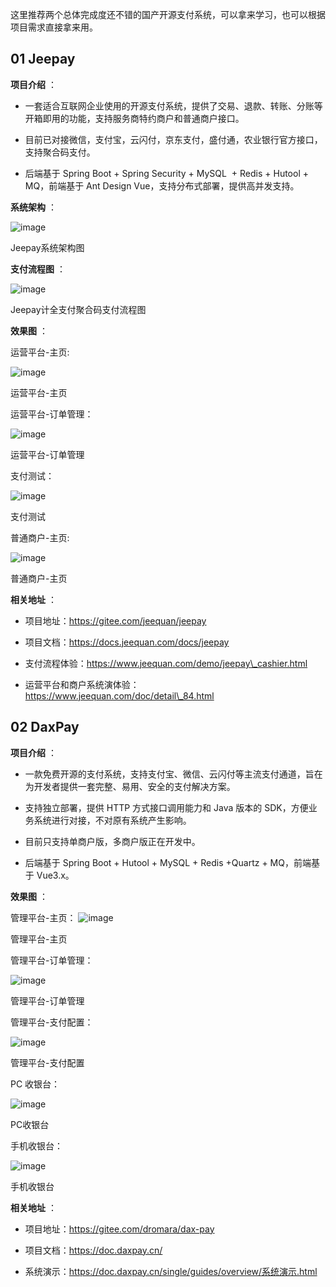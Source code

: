 这里推荐两个总体完成度还不错的国产开源支付系统，可以拿来学习，也可以根据项目需求直接拿来用。

## 01 Jeepay




**项目介绍** ：

+   一套适合互联网企业使用的开源支付系统，提供了交易、退款、转账、分账等开箱即用的功能，支持服务商特约商户和普通商户接口。
    
+   目前已对接微信，支付宝，云闪付，京东支付，盛付通，农业银行官方接口，支持聚合码支付。
    
+   后端基于 Spring Boot + Spring Security + MySQL  + Redis + Hutool + MQ，前端基于 Ant Design Vue，支持分布式部署，提供高并发支持。
    

**系统架构** ：

![image](https://github.com/user-attachments/assets/edc014d5-fc93-4d7d-bb14-66f63f7ad6ee)

Jeepay系统架构图

**支付流程图** ：

![image](https://github.com/user-attachments/assets/3e367204-1ce1-40e2-9d41-05a0bc1e01b9)


Jeepay计全支付聚合码支付流程图

**效果图** ：

运营平台-主页:

![image](https://github.com/user-attachments/assets/e1424b50-968d-42ea-94fa-361d3cbecc5d)


运营平台-主页

运营平台-订单管理：

![image](https://github.com/user-attachments/assets/1a737427-cbad-441a-8fa9-96caf957bba6)


运营平台-订单管理

支付测试：

![image](https://github.com/user-attachments/assets/b36e853f-d981-4cd0-9804-a12a1ecef621)


支付测试

普通商户-主页:

![image](https://github.com/user-attachments/assets/3169410f-4f4c-4326-ba64-36a062f2d2c5)


普通商户-主页

**相关地址** ：

+   项目地址：https://gitee.com/jeequan/jeepay
    
+   项目文档：https://docs.jeequan.com/docs/jeepay
    
+   支付流程体验：https://www.jeequan.com/demo/jeepay\_cashier.html
    
+   运营平台和商户系统演体验：https://www.jeequan.com/doc/detail\_84.html
    

## 02 DaxPay



**项目介绍** ：

+   一款免费开源的支付系统，支持支付宝、微信、云闪付等主流支付通道，旨在为开发者提供一套完整、易用、安全的支付解决方案。
    
+   支持独立部署，提供 HTTP 方式接口调用能力和 Java 版本的 SDK，方便业务系统进行对接，不对原有系统产生影响。
    
+   目前只支持单商户版，多商户版正在开发中。
    
+   后端基于 Spring Boot + Hutool + MySQL + Redis +Quartz + MQ，前端基于 Vue3.x。
    

**效果图** ：

管理平台-主页：
![image](https://github.com/user-attachments/assets/605846f4-dfaa-44ad-8a85-66ebd343470f)


管理平台-主页

管理平台-订单管理：

![image](https://github.com/user-attachments/assets/5adf1a3a-20b1-4c30-b248-660e0320a3c6)


管理平台-订单管理

管理平台-支付配置：

![image](https://github.com/user-attachments/assets/854cedb7-3d8f-44b8-b843-187276dfd55c)


管理平台-支付配置

PC 收银台：

![image](https://github.com/user-attachments/assets/85764403-6b3d-4eba-b07e-90e65a86142f)

PC收银台

手机收银台：

![image](https://github.com/user-attachments/assets/ee2f5fe0-fd70-4102-be4d-8f5cfd2282a6)


手机收银台

**相关地址** ：

+   项目地址：https://gitee.com/dromara/dax-pay
    
+   项目文档：https://doc.daxpay.cn/
    
+   系统演示：https://doc.daxpay.cn/single/guides/overview/系统演示.html